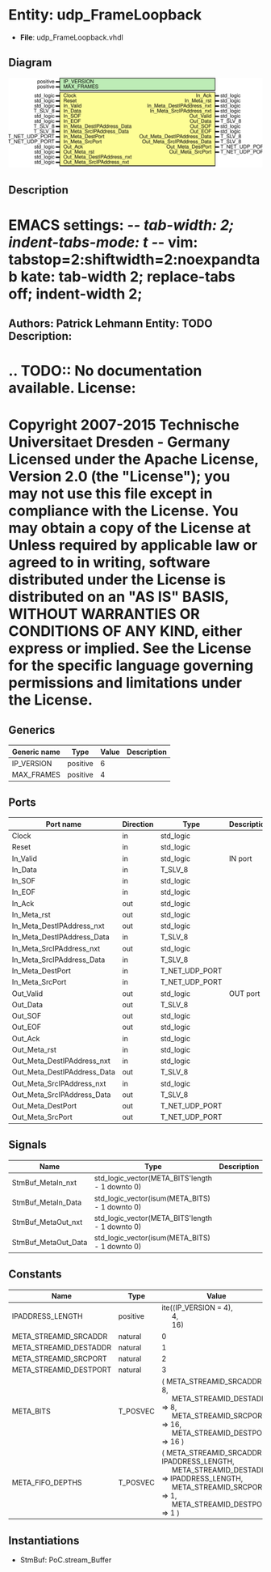 # Entity: udp_FrameLoopback

- **File**: udp_FrameLoopback.vhdl
## Diagram

![Diagram](udp_FrameLoopback.svg "Diagram")
## Description

EMACS settings: -*-  tab-width: 2; indent-tabs-mode: t -*-
vim: tabstop=2:shiftwidth=2:noexpandtab
kate: tab-width 2; replace-tabs off; indent-width 2;
=============================================================================
Authors:				 	Patrick Lehmann
Entity:				 	TODO
Description:
-------------------------------------
.. TODO:: No documentation available.
License:
=============================================================================
Copyright 2007-2015 Technische Universitaet Dresden - Germany
Licensed under the Apache License, Version 2.0 (the "License");
you may not use this file except in compliance with the License.
You may obtain a copy of the License at
Unless required by applicable law or agreed to in writing, software
distributed under the License is distributed on an "AS IS" BASIS,
WITHOUT WARRANTIES OR CONDITIONS OF ANY KIND, either express or implied.
See the License for the specific language governing permissions and
limitations under the License.
=============================================================================
## Generics

| Generic name | Type     | Value | Description |
| ------------ | -------- | ----- | ----------- |
| IP_VERSION   | positive | 6     |             |
| MAX_FRAMES   | positive | 4     |             |
## Ports

| Port name                   | Direction | Type           | Description |
| --------------------------- | --------- | -------------- | ----------- |
| Clock                       | in        | std_logic      |             |
| Reset                       | in        | std_logic      |             |
| In_Valid                    | in        | std_logic      | IN port     |
| In_Data                     | in        | T_SLV_8        |             |
| In_SOF                      | in        | std_logic      |             |
| In_EOF                      | in        | std_logic      |             |
| In_Ack                      | out       | std_logic      |             |
| In_Meta_rst                 | out       | std_logic      |             |
| In_Meta_DestIPAddress_nxt   | out       | std_logic      |             |
| In_Meta_DestIPAddress_Data  | in        | T_SLV_8        |             |
| In_Meta_SrcIPAddress_nxt    | out       | std_logic      |             |
| In_Meta_SrcIPAddress_Data   | in        | T_SLV_8        |             |
| In_Meta_DestPort            | in        | T_NET_UDP_PORT |             |
| In_Meta_SrcPort             | in        | T_NET_UDP_PORT |             |
| Out_Valid                   | out       | std_logic      | OUT port    |
| Out_Data                    | out       | T_SLV_8        |             |
| Out_SOF                     | out       | std_logic      |             |
| Out_EOF                     | out       | std_logic      |             |
| Out_Ack                     | in        | std_logic      |             |
| Out_Meta_rst                | in        | std_logic      |             |
| Out_Meta_DestIPAddress_nxt  | in        | std_logic      |             |
| Out_Meta_DestIPAddress_Data | out       | T_SLV_8        |             |
| Out_Meta_SrcIPAddress_nxt   | in        | std_logic      |             |
| Out_Meta_SrcIPAddress_Data  | out       | T_SLV_8        |             |
| Out_Meta_DestPort           | out       | T_NET_UDP_PORT |             |
| Out_Meta_SrcPort            | out       | T_NET_UDP_PORT |             |
## Signals

| Name                | Type                                            | Description |
| ------------------- | ----------------------------------------------- | ----------- |
| StmBuf_MetaIn_nxt   | std_logic_vector(META_BITS'length - 1 downto 0) |             |
| StmBuf_MetaIn_Data  | std_logic_vector(isum(META_BITS) - 1 downto 0)  |             |
| StmBuf_MetaOut_nxt  | std_logic_vector(META_BITS'length - 1 downto 0) |             |
| StmBuf_MetaOut_Data | std_logic_vector(isum(META_BITS) - 1 downto 0)  |             |
## Constants

| Name                   | Type     | Value                                                                                                                                                                                                                                                                          | Description |
| ---------------------- | -------- | ------------------------------------------------------------------------------------------------------------------------------------------------------------------------------------------------------------------------------------------------------------------------------ | ----------- |
| IPADDRESS_LENGTH       | positive |  ite((IP_VERSION = 4),<br><span style="padding-left:20px"> 4,<br><span style="padding-left:20px"> 16)                                                                                                                                                                          |             |
| META_STREAMID_SRCADDR  | natural  |  0                                                                                                                                                                                                                                                                             |             |
| META_STREAMID_DESTADDR | natural  |  1                                                                                                                                                                                                                                                                             |             |
| META_STREAMID_SRCPORT  | natural  |  2                                                                                                                                                                                                                                                                             |             |
| META_STREAMID_DESTPORT | natural  |  3                                                                                                                                                                                                                                                                             |             |
| META_BITS              | T_POSVEC |  ( 		META_STREAMID_SRCADDR			=> 8,<br><span style="padding-left:20px"> 		META_STREAMID_DESTADDR		=> 8,<br><span style="padding-left:20px"> 		META_STREAMID_SRCPORT			=> 16,<br><span style="padding-left:20px"> 		META_STREAMID_DESTPORT		=> 16 	)                             |             |
| META_FIFO_DEPTHS       | T_POSVEC |  ( 		META_STREAMID_SRCADDR			=> IPADDRESS_LENGTH,<br><span style="padding-left:20px"> 		META_STREAMID_DESTADDR		=> IPADDRESS_LENGTH,<br><span style="padding-left:20px"> 		META_STREAMID_SRCPORT			=> 1,<br><span style="padding-left:20px"> 		META_STREAMID_DESTPORT		=> 1 	) |             |
## Instantiations

- StmBuf: PoC.stream_Buffer
